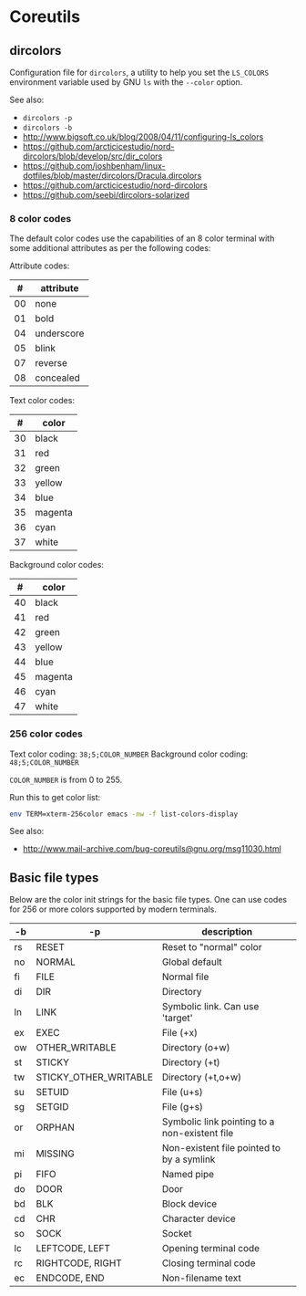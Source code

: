 # Coreutils

## dircolors

Configuration file for `dircolors`, a utility to help you set the `LS_COLORS`
environment variable used by GNU `ls` with the `--color` option.

See also:
- `dircolors -p`
- `dircolors -b`
- http://www.bigsoft.co.uk/blog/2008/04/11/configuring-ls_colors
- https://github.com/arcticicestudio/nord-dircolors/blob/develop/src/dir_colors
- https://github.com/joshbenham/linux-dotfiles/blob/master/dircolors/Dracula.dircolors
- https://github.com/arcticicestudio/nord-dircolors
- https://github.com/seebi/dircolors-solarized

### 8 color codes

The default color codes use the capabilities of an 8 color terminal with some
additional attributes as per the following codes:

Attribute codes:

| #  | attribute  |
| -- | ---------- |
| 00 | none       |
| 01 | bold       |
| 04 | underscore |
| 05 | blink      |
| 07 | reverse    |
| 08 | concealed  |

Text color codes:

| #  | color   |
| -- | ------- |
| 30 | black   |
| 31 | red     |
| 32 | green   |
| 33 | yellow  |
| 34 | blue    |
| 35 | magenta |
| 36 | cyan    |
| 37 | white   |

Background color codes:

| #  | color   |
| -- | ------- |
| 40 | black   |
| 41 | red     |
| 42 | green   |
| 43 | yellow  |
| 44 | blue    |
| 45 | magenta |
| 46 | cyan    |
| 47 | white   |

### 256 color codes

Text color coding: `38;5;COLOR_NUMBER`
Background color coding: `48;5;COLOR_NUMBER`

`COLOR_NUMBER` is from 0 to 255.

Run this to get color list:

```sh
env TERM=xterm-256color emacs -nw -f list-colors-display
```

See also:
- http://www.mail-archive.com/bug-coreutils@gnu.org/msg11030.html

## Basic file types

Below are the color init strings for the basic file types.
One can use codes for 256 or more colors supported by modern terminals.

| -b | -p                    | description                                     |
| -- | --------------------- | ----------------------------------------------- |
| rs | RESET                 | Reset to "normal" color                         |
| no | NORMAL                | Global default                                  |
| fi | FILE                  | Normal file                                     |
| di | DIR                   | Directory                                       |
| ln | LINK                  | Symbolic link. Can use 'target'                 |
| ex | EXEC                  | File (+x)                                       |
| ow | OTHER_WRITABLE        | Directory (o+w)                                 |
| st | STICKY                | Directory (+t)                                  |
| tw | STICKY_OTHER_WRITABLE | Directory (+t,o+w)                              |
| su | SETUID                | File (u+s)                                      |
| sg | SETGID                | File (g+s)                                      |
| or | ORPHAN                | Symbolic link pointing to a non-existent file   |
| mi | MISSING               | Non-existent file pointed to by a symlink       |
| pi | FIFO                  | Named pipe                                      |
| do | DOOR                  | Door                                            |
| bd | BLK                   | Block device                                    |
| cd | CHR                   | Character device                                |
| so | SOCK                  | Socket                                          |
| lc | LEFTCODE, LEFT        | Opening terminal code                           |
| rc | RIGHTCODE, RIGHT      | Closing terminal code                           |
| ec | ENDCODE, END          | Non-filename text                               |

